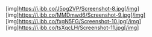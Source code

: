[img]https://i.ibb.co/J5pg2VP/Screenshot-8.jpg[/img]
[img]https://i.ibb.co/MMDmwd6/Screenshot-9.jpg[/img]
[img]https://i.ibb.co/fxgN5FG/Screenshot-10.jpg[/img]
[img]https://i.ibb.co/tsXqcLH/Screenshot-11.jpg[/img]
